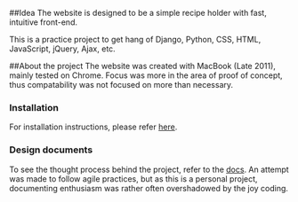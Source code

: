 ##Idea
The website is designed to be a simple recipe holder with fast, intuitive front-end. 

This is a practice project to get hang of Django, Python, CSS, HTML, JavaScript, jQuery, Ajax, etc.

##About the project
The website was created with MacBook (Late 2011), mainly tested on Chrome. Focus was more in the area of proof of concept, thus compatability was not focused on more than necessary.

### Installation
For installation instructions, please refer [here](../../tree/master/docs/installation.md).

### Design documents 
To see the thought process behind the project, refer to the [docs](../../tree/master/docs). An attempt was made to follow agile
practices, but as this is a personal project, documenting enthusiasm was rather often overshadowed by the joy coding.
